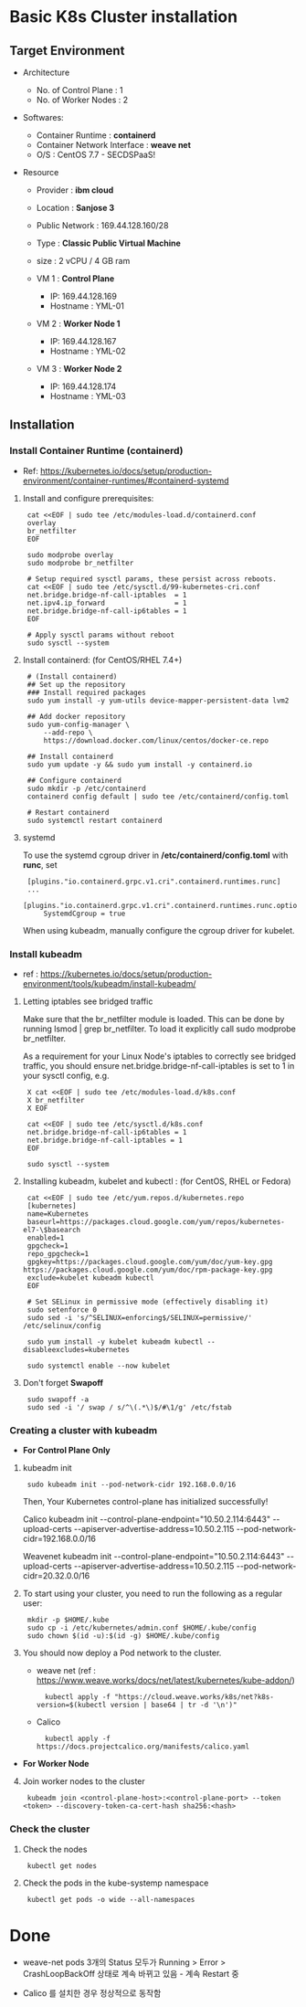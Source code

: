 # **Basic K8s Cluster installation**

## **Target Environment**

- Architecture
    - No. of Control Plane : 1
    - No. of Worker Nodes : 2

- Softwares:
    - Container Runtime : **containerd**
    - Container Network Interface : **weave net**
    - O/S : CentOS 7.7 - SECDSPaaS!

- Resource 
    - Provider : **ibm cloud**
    - Location : **Sanjose 3**
    - Public Network : 169.44.128.160/28
    - Type : **Classic Public Virtual Machine**
    - size : 2 vCPU / 4 GB ram

    - VM 1 : **Control Plane**
        - IP: 169.44.128.169
        - Hostname : YML-01
    - VM 2 : **Worker Node 1**
        - IP: 169.44.128.167
        - Hostname : YML-02
    - VM 3 : **Worker Node 2**
        - IP: 169.44.128.174
        - Hostname : YML-03
        
## **Installation**

### **Install Container Runtime (containerd)**

- Ref: https://kubernetes.io/docs/setup/production-environment/container-runtimes/#containerd-systemd

1. Install and configure prerequisites:

        cat <<EOF | sudo tee /etc/modules-load.d/containerd.conf
        overlay
        br_netfilter
        EOF

        sudo modprobe overlay
        sudo modprobe br_netfilter

        # Setup required sysctl params, these persist across reboots.
        cat <<EOF | sudo tee /etc/sysctl.d/99-kubernetes-cri.conf
        net.bridge.bridge-nf-call-iptables  = 1
        net.ipv4.ip_forward                 = 1
        net.bridge.bridge-nf-call-ip6tables = 1
        EOF

        # Apply sysctl params without reboot
        sudo sysctl --system

2. Install containerd: (for CentOS/RHEL 7.4+)

        # (Install containerd)
        ## Set up the repository
        ### Install required packages
        sudo yum install -y yum-utils device-mapper-persistent-data lvm2

        ## Add docker repository
        sudo yum-config-manager \
            --add-repo \
            https://download.docker.com/linux/centos/docker-ce.repo

        ## Install containerd
        sudo yum update -y && sudo yum install -y containerd.io

        ## Configure containerd
        sudo mkdir -p /etc/containerd
        containerd config default | sudo tee /etc/containerd/config.toml

        # Restart containerd
        sudo systemctl restart containerd

3. systemd

    To use the systemd cgroup driver in **/etc/containerd/config.toml** with **runc**, set

        [plugins."io.containerd.grpc.v1.cri".containerd.runtimes.runc]
        ...
        [plugins."io.containerd.grpc.v1.cri".containerd.runtimes.runc.options]
            SystemdCgroup = true

    When using kubeadm, manually configure the cgroup driver for kubelet.  

### **Install kubeadm**

- ref : https://kubernetes.io/docs/setup/production-environment/tools/kubeadm/install-kubeadm/


1. Letting iptables see bridged traffic
    
    Make sure that the br_netfilter module is loaded. This can be done by running lsmod | grep br_netfilter. To load it explicitly call sudo modprobe br_netfilter.

    As a requirement for your Linux Node's iptables to correctly see bridged traffic, you should ensure net.bridge.bridge-nf-call-iptables is set to 1 in your sysctl config, e.g.

        X cat <<EOF | sudo tee /etc/modules-load.d/k8s.conf
        X br_netfilter
        X EOF

        cat <<EOF | sudo tee /etc/sysctl.d/k8s.conf
        net.bridge.bridge-nf-call-ip6tables = 1
        net.bridge.bridge-nf-call-iptables = 1
        EOF

        sudo sysctl --system

2. Installing kubeadm, kubelet and kubectl : (for CentOS, RHEL or Fedora)

        cat <<EOF | sudo tee /etc/yum.repos.d/kubernetes.repo
        [kubernetes]
        name=Kubernetes
        baseurl=https://packages.cloud.google.com/yum/repos/kubernetes-el7-\$basearch
        enabled=1
        gpgcheck=1
        repo_gpgcheck=1
        gpgkey=https://packages.cloud.google.com/yum/doc/yum-key.gpg https://packages.cloud.google.com/yum/doc/rpm-package-key.gpg
        exclude=kubelet kubeadm kubectl
        EOF

        # Set SELinux in permissive mode (effectively disabling it)
        sudo setenforce 0
        sudo sed -i 's/^SELINUX=enforcing$/SELINUX=permissive/' /etc/selinux/config

        sudo yum install -y kubelet kubeadm kubectl --disableexcludes=kubernetes

        sudo systemctl enable --now kubelet


3. Don't forget **Swapoff**

        sudo swapoff -a
        sudo sed -i '/ swap / s/^\(.*\)$/#\1/g' /etc/fstab

### **Creating a cluster with kubeadm**

- **For Control Plane Only**
1. kubeadm init

        sudo kubeadm init --pod-network-cidr 192.168.0.0/16
        

    Then, Your Kubernetes control-plane has initialized successfully!
    
    Calico
        kubeadm init --control-plane-endpoint="10.50.2.114:6443" --upload-certs --apiserver-advertise-address=10.50.2.115 --pod-network-cidr=192.168.0.0/16
        
    Weavenet
        kubeadm init --control-plane-endpoint="10.50.2.114:6443" --upload-certs --apiserver-advertise-address=10.50.2.115 --pod-network-cidr=20.32.0.0/16

2. To start using your cluster, you need to run the following as a regular user:

        mkdir -p $HOME/.kube
        sudo cp -i /etc/kubernetes/admin.conf $HOME/.kube/config
        sudo chown $(id -u):$(id -g) $HOME/.kube/config

3. You should now deploy a Pod network to the cluster.
    - weave net (ref : https://www.weave.works/docs/net/latest/kubernetes/kube-addon/)
    
            kubectl apply -f "https://cloud.weave.works/k8s/net?k8s-version=$(kubectl version | base64 | tr -d '\n')"

    - Calico

            kubectl apply -f https://docs.projectcalico.org/manifests/calico.yaml


- **For Worker Node**

4. Join worker nodes to the cluster

        kubeadm join <control-plane-host>:<control-plane-port> --token <token> --discovery-token-ca-cert-hash sha256:<hash>

### **Check the cluster**
1. Check the nodes

        kubectl get nodes

2. Check the pods in the kube-systemp namespace

        kubectl get pods -o wide --all-namespaces

# **Done**


- weave-net pods 3개의 Status 모두가 Running > Error > CrashLoopBackOff 상태로 계속 바뀌고 있음 - 계속 Restart  중

- Calico 를 설치한 경우 정상적으로 동작함
